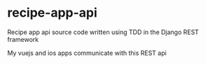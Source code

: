 # recipe-app-api

Recipe app api source code written using TDD in the Django REST framework

My vuejs and ios apps communicate with this REST api

